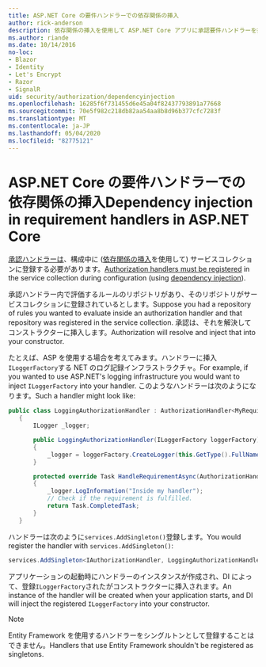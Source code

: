 ```yaml
---
title: ASP.NET Core の要件ハンドラーでの依存関係の挿入
author: rick-anderson
description: 依存関係の挿入を使用して ASP.NET Core アプリに承認要件ハンドラーを挿入する方法について説明します。
ms.author: riande
ms.date: 10/14/2016
no-loc:
- Blazor
- Identity
- Let's Encrypt
- Razor
- SignalR
uid: security/authorization/dependencyinjection
ms.openlocfilehash: 16285f6f731455d6e45a04f82437793891a77668
ms.sourcegitcommit: 70e5f982c218db82aa54aa8b8d96b377cfc7283f
ms.translationtype: MT
ms.contentlocale: ja-JP
ms.lasthandoff: 05/04/2020
ms.locfileid: "82775121"
---
```

# <a name="dependency-injection-in-requirement-handlers-in-aspnet-core"></a><span data-ttu-id="e918f-103">ASP.NET Core の要件ハンドラーでの依存関係の挿入</span><span class="sxs-lookup"><span data-stu-id="e918f-103">Dependency injection in requirement handlers in ASP.NET Core</span></span>

<a name="security-authorization-di"></a>

<span data-ttu-id="e918f-104">[承認ハンドラーは](xref:security/authorization/policies#handler-registration)、構成中に ([依存関係の挿入](xref:fundamentals/dependency-injection)を使用して) サービスコレクションに登録する必要があります。</span><span class="sxs-lookup"><span data-stu-id="e918f-104">[Authorization handlers must be registered](xref:security/authorization/policies#handler-registration) in the service collection during configuration (using [dependency injection](xref:fundamentals/dependency-injection)).</span></span>

<span data-ttu-id="e918f-105">承認ハンドラー内で評価するルールのリポジトリがあり、そのリポジトリがサービスコレクションに登録されているとします。</span><span class="sxs-lookup"><span data-stu-id="e918f-105">Suppose you had a repository of rules you wanted to evaluate inside an authorization handler and that repository was registered in the service collection.</span></span> <span data-ttu-id="e918f-106">承認は、それを解決してコンストラクターに挿入します。</span><span class="sxs-lookup"><span data-stu-id="e918f-106">Authorization will resolve and inject that into your constructor.</span></span>

<span data-ttu-id="e918f-107">たとえば、ASP を使用する場合を考えてみます。ハンドラーに挿入`ILoggerFactory`する NET のログ記録インフラストラクチャ。</span><span class="sxs-lookup"><span data-stu-id="e918f-107">For example, if you wanted to use ASP.NET's logging infrastructure you would want to inject `ILoggerFactory` into your handler.</span></span> <span data-ttu-id="e918f-108">このようなハンドラーは次のようになります。</span><span class="sxs-lookup"><span data-stu-id="e918f-108">Such a handler might look like:</span></span>

```csharp
public class LoggingAuthorizationHandler : AuthorizationHandler<MyRequirement>
   {
       ILogger _logger;

       public LoggingAuthorizationHandler(ILoggerFactory loggerFactory)
       {
           _logger = loggerFactory.CreateLogger(this.GetType().FullName);
       }

       protected override Task HandleRequirementAsync(AuthorizationHandlerContext context, MyRequirement requirement)
       {
           _logger.LogInformation("Inside my handler");
           // Check if the requirement is fulfilled.
           return Task.CompletedTask;
       }
   }
   ```

<span data-ttu-id="e918f-109">ハンドラーは次のように`services.AddSingleton()`登録します。</span><span class="sxs-lookup"><span data-stu-id="e918f-109">You would register the handler with `services.AddSingleton()`:</span></span>

```csharp
services.AddSingleton<IAuthorizationHandler, LoggingAuthorizationHandler>();
```

<span data-ttu-id="e918f-110">アプリケーションの起動時にハンドラーのインスタンスが作成され、DI によって、登録`ILoggerFactory`されたがコンストラクターに挿入されます。</span><span class="sxs-lookup"><span data-stu-id="e918f-110">An instance of the handler will be created when your application starts, and DI will inject the registered `ILoggerFactory` into your constructor.</span></span>

> [!NOTE]
> <span data-ttu-id="e918f-111">Entity Framework を使用するハンドラーをシングルトンとして登録することはできません。</span><span class="sxs-lookup"><span data-stu-id="e918f-111">Handlers that use Entity Framework shouldn't be registered as singletons.</span></span>
